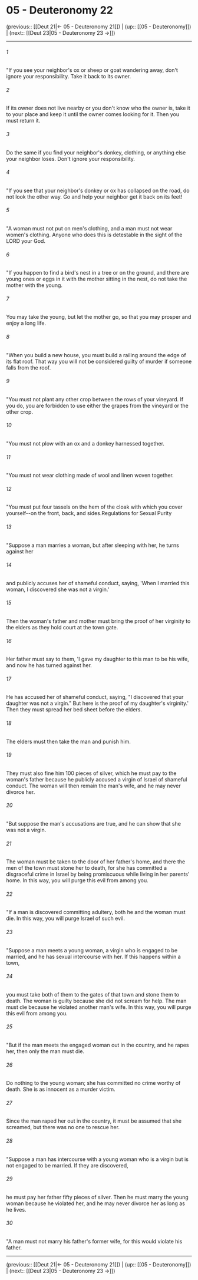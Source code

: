 # 05 - Deuteronomy 22

(previous:: [[Deut 21|← 05 - Deuteronomy 21]]) | (up:: [[05 - Deuteronomy]]) | (next:: [[Deut 23|05 - Deuteronomy 23 →]])

***


###### 1 
"If you see your neighbor's ox or sheep or goat wandering away, don't ignore your responsibility. Take it back to its owner. 

###### 2 
If its owner does not live nearby or you don't know who the owner is, take it to your place and keep it until the owner comes looking for it. Then you must return it. 

###### 3 
Do the same if you find your neighbor's donkey, clothing, or anything else your neighbor loses. Don't ignore your responsibility. 

###### 4 
"If you see that your neighbor's donkey or ox has collapsed on the road, do not look the other way. Go and help your neighbor get it back on its feet! 

###### 5 
"A woman must not put on men's clothing, and a man must not wear women's clothing. Anyone who does this is detestable in the sight of the LORD your God. 

###### 6 
"If you happen to find a bird's nest in a tree or on the ground, and there are young ones or eggs in it with the mother sitting in the nest, do not take the mother with the young. 

###### 7 
You may take the young, but let the mother go, so that you may prosper and enjoy a long life. 

###### 8 
"When you build a new house, you must build a railing around the edge of its flat roof. That way you will not be considered guilty of murder if someone falls from the roof. 

###### 9 
"You must not plant any other crop between the rows of your vineyard. If you do, you are forbidden to use either the grapes from the vineyard or the other crop. 

###### 10 
"You must not plow with an ox and a donkey harnessed together. 

###### 11 
"You must not wear clothing made of wool and linen woven together. 

###### 12 
"You must put four tassels on the hem of the cloak with which you cover yourself--on the front, back, and sides.Regulations for Sexual Purity 

###### 13 
"Suppose a man marries a woman, but after sleeping with her, he turns against her 

###### 14 
and publicly accuses her of shameful conduct, saying, 'When I married this woman, I discovered she was not a virgin.' 

###### 15 
Then the woman's father and mother must bring the proof of her virginity to the elders as they hold court at the town gate. 

###### 16 
Her father must say to them, 'I gave my daughter to this man to be his wife, and now he has turned against her. 

###### 17 
He has accused her of shameful conduct, saying, "I discovered that your daughter was not a virgin." But here is the proof of my daughter's virginity.' Then they must spread her bed sheet before the elders. 

###### 18 
The elders must then take the man and punish him. 

###### 19 
They must also fine him 100 pieces of silver, which he must pay to the woman's father because he publicly accused a virgin of Israel of shameful conduct. The woman will then remain the man's wife, and he may never divorce her. 

###### 20 
"But suppose the man's accusations are true, and he can show that she was not a virgin. 

###### 21 
The woman must be taken to the door of her father's home, and there the men of the town must stone her to death, for she has committed a disgraceful crime in Israel by being promiscuous while living in her parents' home. In this way, you will purge this evil from among you. 

###### 22 
"If a man is discovered committing adultery, both he and the woman must die. In this way, you will purge Israel of such evil. 

###### 23 
"Suppose a man meets a young woman, a virgin who is engaged to be married, and he has sexual intercourse with her. If this happens within a town, 

###### 24 
you must take both of them to the gates of that town and stone them to death. The woman is guilty because she did not scream for help. The man must die because he violated another man's wife. In this way, you will purge this evil from among you. 

###### 25 
"But if the man meets the engaged woman out in the country, and he rapes her, then only the man must die. 

###### 26 
Do nothing to the young woman; she has committed no crime worthy of death. She is as innocent as a murder victim. 

###### 27 
Since the man raped her out in the country, it must be assumed that she screamed, but there was no one to rescue her. 

###### 28 
"Suppose a man has intercourse with a young woman who is a virgin but is not engaged to be married. If they are discovered, 

###### 29 
he must pay her father fifty pieces of silver. Then he must marry the young woman because he violated her, and he may never divorce her as long as he lives. 

###### 30 
"A man must not marry his father's former wife, for this would violate his father.

***

(previous:: [[Deut 21|← 05 - Deuteronomy 21]]) | (up:: [[05 - Deuteronomy]]) | (next:: [[Deut 23|05 - Deuteronomy 23 →]])
